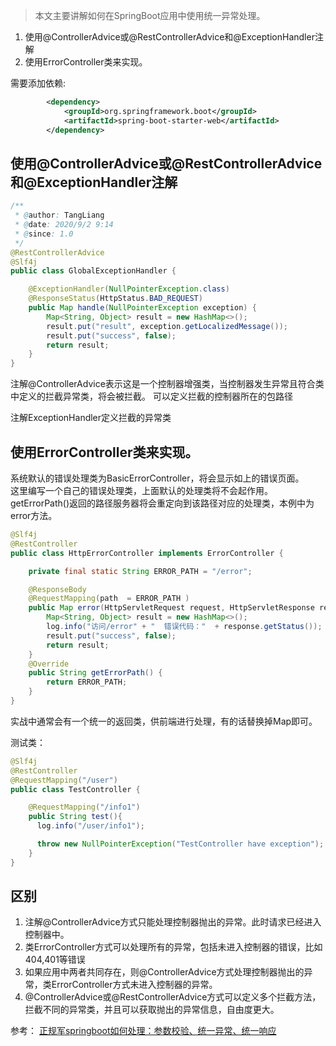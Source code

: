 > 本文主要讲解如何在SpringBoot应用中使用统一异常处理。

1. 使用@ControllerAdvice或@RestControllerAdvice和@ExceptionHandler注解
2. 使用ErrorController类来实现。

需要添加依赖:
```xml
        <dependency>
            <groupId>org.springframework.boot</groupId>
            <artifactId>spring-boot-starter-web</artifactId>
        </dependency>
```

## 使用@ControllerAdvice或@RestControllerAdvice和@ExceptionHandler注解

```java
/**
 * @author: TangLiang
 * @date: 2020/9/2 9:14
 * @since: 1.0
 */
@RestControllerAdvice
@Slf4j
public class GlobalExceptionHandler {

    @ExceptionHandler(NullPointerException.class)
    @ResponseStatus(HttpStatus.BAD_REQUEST)
    public Map handle(NullPointerException exception) {
        Map<String, Object> result = new HashMap<>();
        result.put("result", exception.getLocalizedMessage());
        result.put("success", false);
        return result;
    }
}
```

注解@ControllerAdvice表示这是一个控制器增强类，当控制器发生异常且符合类中定义的拦截异常类，将会被拦截。
可以定义拦截的控制器所在的包路径  

注解ExceptionHandler定义拦截的异常类

## 使用ErrorController类来实现。

系统默认的错误处理类为BasicErrorController，将会显示如上的错误页面。  
这里编写一个自己的错误处理类，上面默认的处理类将不会起作用。  
getErrorPath()返回的路径服务器将会重定向到该路径对应的处理类，本例中为error方法。  

```java
@Slf4j
@RestController
public class HttpErrorController implements ErrorController {

    private final static String ERROR_PATH = "/error";

    @ResponseBody
    @RequestMapping(path  = ERROR_PATH )
    public Map error(HttpServletRequest request, HttpServletResponse response){
        Map<String, Object> result = new HashMap<>();
        log.info("访问/error" + "  错误代码："  + response.getStatus());
        result.put("success", false);
        return result;
    }
    @Override
    public String getErrorPath() {
        return ERROR_PATH;
    }
}
```

实战中通常会有一个统一的返回类，供前端进行处理，有的话替换掉Map即可。

测试类：
```java
@Slf4j
@RestController
@RequestMapping("/user")
public class TestController {

    @RequestMapping("/info1")
    public String test(){
      log.info("/user/info1");

      throw new NullPointerException("TestController have exception");
    }
}
```

## 区别

1. 注解@ControllerAdvice方式只能处理控制器抛出的异常。此时请求已经进入控制器中。
2. 类ErrorController方式可以处理所有的异常，包括未进入控制器的错误，比如404,401等错误
3. 如果应用中两者共同存在，则@ControllerAdvice方式处理控制器抛出的异常，类ErrorController方式未进入控制器的异常。
4. @ControllerAdvice或@RestControllerAdvice方式可以定义多个拦截方法，拦截不同的异常类，并且可以获取抛出的异常信息，自由度更大。

参考： [正规军springboot如何处理：参数校验、统一异常、统一响应](https://blog.csdn.net/chaitoudaren/article/details/105610962 ':target=_blank')